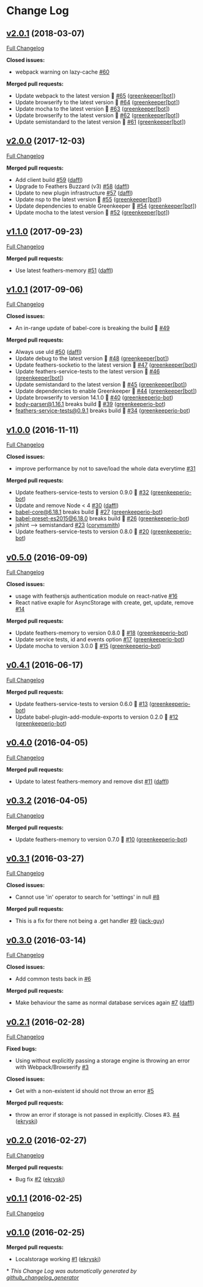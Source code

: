 # Change Log

## [v2.0.1](https://github.com/feathersjs-ecosystem/feathers-localstorage/tree/v2.0.1) (2018-03-07)
[Full Changelog](https://github.com/feathersjs-ecosystem/feathers-localstorage/compare/v2.0.0...v2.0.1)

**Closed issues:**

- webpack warning on lazy-cache [\#60](https://github.com/feathersjs-ecosystem/feathers-localstorage/issues/60)

**Merged pull requests:**

- Update webpack to the latest version 🚀 [\#65](https://github.com/feathersjs-ecosystem/feathers-localstorage/pull/65) ([greenkeeper[bot]](https://github.com/apps/greenkeeper))
- Update browserify to the latest version 🚀 [\#64](https://github.com/feathersjs-ecosystem/feathers-localstorage/pull/64) ([greenkeeper[bot]](https://github.com/apps/greenkeeper))
- Update mocha to the latest version 🚀 [\#63](https://github.com/feathersjs-ecosystem/feathers-localstorage/pull/63) ([greenkeeper[bot]](https://github.com/apps/greenkeeper))
- Update browserify to the latest version 🚀 [\#62](https://github.com/feathersjs-ecosystem/feathers-localstorage/pull/62) ([greenkeeper[bot]](https://github.com/apps/greenkeeper))
- Update semistandard to the latest version 🚀 [\#61](https://github.com/feathersjs-ecosystem/feathers-localstorage/pull/61) ([greenkeeper[bot]](https://github.com/apps/greenkeeper))

## [v2.0.0](https://github.com/feathersjs-ecosystem/feathers-localstorage/tree/v2.0.0) (2017-12-03)
[Full Changelog](https://github.com/feathersjs-ecosystem/feathers-localstorage/compare/v1.1.0...v2.0.0)

**Merged pull requests:**

- Add client build [\#59](https://github.com/feathersjs-ecosystem/feathers-localstorage/pull/59) ([daffl](https://github.com/daffl))
- Upgrade to Feathers Buzzard \(v3\) [\#58](https://github.com/feathersjs-ecosystem/feathers-localstorage/pull/58) ([daffl](https://github.com/daffl))
- Update to new plugin infrastructure [\#57](https://github.com/feathersjs-ecosystem/feathers-localstorage/pull/57) ([daffl](https://github.com/daffl))
- Update nsp to the latest version 🚀 [\#55](https://github.com/feathersjs-ecosystem/feathers-localstorage/pull/55) ([greenkeeper[bot]](https://github.com/apps/greenkeeper))
- Update dependencies to enable Greenkeeper 🌴 [\#54](https://github.com/feathersjs-ecosystem/feathers-localstorage/pull/54) ([greenkeeper[bot]](https://github.com/apps/greenkeeper))
- Update mocha to the latest version 🚀 [\#52](https://github.com/feathersjs-ecosystem/feathers-localstorage/pull/52) ([greenkeeper[bot]](https://github.com/apps/greenkeeper))

## [v1.1.0](https://github.com/feathersjs-ecosystem/feathers-localstorage/tree/v1.1.0) (2017-09-23)
[Full Changelog](https://github.com/feathersjs-ecosystem/feathers-localstorage/compare/v1.0.1...v1.1.0)

**Merged pull requests:**

- Use latest feathers-memory [\#51](https://github.com/feathersjs-ecosystem/feathers-localstorage/pull/51) ([daffl](https://github.com/daffl))

## [v1.0.1](https://github.com/feathersjs-ecosystem/feathers-localstorage/tree/v1.0.1) (2017-09-06)
[Full Changelog](https://github.com/feathersjs-ecosystem/feathers-localstorage/compare/v1.0.0...v1.0.1)

**Closed issues:**

- An in-range update of babel-core is breaking the build 🚨 [\#49](https://github.com/feathersjs-ecosystem/feathers-localstorage/issues/49)

**Merged pull requests:**

- Always use uId [\#50](https://github.com/feathersjs-ecosystem/feathers-localstorage/pull/50) ([daffl](https://github.com/daffl))
- Update debug to the latest version 🚀 [\#48](https://github.com/feathersjs-ecosystem/feathers-localstorage/pull/48) ([greenkeeper[bot]](https://github.com/apps/greenkeeper))
- Update feathers-socketio to the latest version 🚀 [\#47](https://github.com/feathersjs-ecosystem/feathers-localstorage/pull/47) ([greenkeeper[bot]](https://github.com/apps/greenkeeper))
- Update feathers-service-tests to the latest version 🚀 [\#46](https://github.com/feathersjs-ecosystem/feathers-localstorage/pull/46) ([greenkeeper[bot]](https://github.com/apps/greenkeeper))
- Update semistandard to the latest version 🚀 [\#45](https://github.com/feathersjs-ecosystem/feathers-localstorage/pull/45) ([greenkeeper[bot]](https://github.com/apps/greenkeeper))
- Update dependencies to enable Greenkeeper 🌴 [\#44](https://github.com/feathersjs-ecosystem/feathers-localstorage/pull/44) ([greenkeeper[bot]](https://github.com/apps/greenkeeper))
- Update browserify to version 14.1.0 🚀 [\#40](https://github.com/feathersjs-ecosystem/feathers-localstorage/pull/40) ([greenkeeperio-bot](https://github.com/greenkeeperio-bot))
- body-parser@1.16.1 breaks build 🚨 [\#39](https://github.com/feathersjs-ecosystem/feathers-localstorage/pull/39) ([greenkeeperio-bot](https://github.com/greenkeeperio-bot))
- feathers-service-tests@0.9.1 breaks build 🚨 [\#34](https://github.com/feathersjs-ecosystem/feathers-localstorage/pull/34) ([greenkeeperio-bot](https://github.com/greenkeeperio-bot))

## [v1.0.0](https://github.com/feathersjs-ecosystem/feathers-localstorage/tree/v1.0.0) (2016-11-11)
[Full Changelog](https://github.com/feathersjs-ecosystem/feathers-localstorage/compare/v0.5.0...v1.0.0)

**Closed issues:**

- improve performance by not to save/load the whole data everytime [\#31](https://github.com/feathersjs-ecosystem/feathers-localstorage/issues/31)

**Merged pull requests:**

- Update feathers-service-tests to version 0.9.0 🚀 [\#32](https://github.com/feathersjs-ecosystem/feathers-localstorage/pull/32) ([greenkeeperio-bot](https://github.com/greenkeeperio-bot))
- Update and remove Node \< 4 [\#30](https://github.com/feathersjs-ecosystem/feathers-localstorage/pull/30) ([daffl](https://github.com/daffl))
- babel-core@6.18.1 breaks build 🚨 [\#27](https://github.com/feathersjs-ecosystem/feathers-localstorage/pull/27) ([greenkeeperio-bot](https://github.com/greenkeeperio-bot))
- babel-preset-es2015@6.18.0 breaks build 🚨 [\#26](https://github.com/feathersjs-ecosystem/feathers-localstorage/pull/26) ([greenkeeperio-bot](https://github.com/greenkeeperio-bot))
- jshint —\> semistandard [\#23](https://github.com/feathersjs-ecosystem/feathers-localstorage/pull/23) ([corymsmith](https://github.com/corymsmith))
- Update feathers-service-tests to version 0.8.0 🚀 [\#20](https://github.com/feathersjs-ecosystem/feathers-localstorage/pull/20) ([greenkeeperio-bot](https://github.com/greenkeeperio-bot))

## [v0.5.0](https://github.com/feathersjs-ecosystem/feathers-localstorage/tree/v0.5.0) (2016-09-09)
[Full Changelog](https://github.com/feathersjs-ecosystem/feathers-localstorage/compare/v0.4.1...v0.5.0)

**Closed issues:**

- usage with feathersjs authentication module on react-native [\#16](https://github.com/feathersjs-ecosystem/feathers-localstorage/issues/16)
- React native exaple for AsyncStorage with create, get, update, remove [\#14](https://github.com/feathersjs-ecosystem/feathers-localstorage/issues/14)

**Merged pull requests:**

- Update feathers-memory to version 0.8.0 🚀 [\#18](https://github.com/feathersjs-ecosystem/feathers-localstorage/pull/18) ([greenkeeperio-bot](https://github.com/greenkeeperio-bot))
- Update service tests, id and events option [\#17](https://github.com/feathersjs-ecosystem/feathers-localstorage/pull/17) ([greenkeeperio-bot](https://github.com/greenkeeperio-bot))
- Update mocha to version 3.0.0 🚀 [\#15](https://github.com/feathersjs-ecosystem/feathers-localstorage/pull/15) ([greenkeeperio-bot](https://github.com/greenkeeperio-bot))

## [v0.4.1](https://github.com/feathersjs-ecosystem/feathers-localstorage/tree/v0.4.1) (2016-06-17)
[Full Changelog](https://github.com/feathersjs-ecosystem/feathers-localstorage/compare/v0.4.0...v0.4.1)

**Merged pull requests:**

- Update feathers-service-tests to version 0.6.0 🚀 [\#13](https://github.com/feathersjs-ecosystem/feathers-localstorage/pull/13) ([greenkeeperio-bot](https://github.com/greenkeeperio-bot))
- Update babel-plugin-add-module-exports to version 0.2.0 🚀 [\#12](https://github.com/feathersjs-ecosystem/feathers-localstorage/pull/12) ([greenkeeperio-bot](https://github.com/greenkeeperio-bot))

## [v0.4.0](https://github.com/feathersjs-ecosystem/feathers-localstorage/tree/v0.4.0) (2016-04-05)
[Full Changelog](https://github.com/feathersjs-ecosystem/feathers-localstorage/compare/v0.3.2...v0.4.0)

**Merged pull requests:**

- Update to latest feathers-memory and remove dist [\#11](https://github.com/feathersjs-ecosystem/feathers-localstorage/pull/11) ([daffl](https://github.com/daffl))

## [v0.3.2](https://github.com/feathersjs-ecosystem/feathers-localstorage/tree/v0.3.2) (2016-04-05)
[Full Changelog](https://github.com/feathersjs-ecosystem/feathers-localstorage/compare/v0.3.1...v0.3.2)

**Merged pull requests:**

- Update feathers-memory to version 0.7.0 🚀 [\#10](https://github.com/feathersjs-ecosystem/feathers-localstorage/pull/10) ([greenkeeperio-bot](https://github.com/greenkeeperio-bot))

## [v0.3.1](https://github.com/feathersjs-ecosystem/feathers-localstorage/tree/v0.3.1) (2016-03-27)
[Full Changelog](https://github.com/feathersjs-ecosystem/feathers-localstorage/compare/v0.3.0...v0.3.1)

**Closed issues:**

- Cannot use 'in' operator to search for 'settings' in null [\#8](https://github.com/feathersjs-ecosystem/feathers-localstorage/issues/8)

**Merged pull requests:**

- This is a fix for there not being a .get handler [\#9](https://github.com/feathersjs-ecosystem/feathers-localstorage/pull/9) ([jack-guy](https://github.com/jack-guy))

## [v0.3.0](https://github.com/feathersjs-ecosystem/feathers-localstorage/tree/v0.3.0) (2016-03-14)
[Full Changelog](https://github.com/feathersjs-ecosystem/feathers-localstorage/compare/v0.2.1...v0.3.0)

**Closed issues:**

- Add common tests back in [\#6](https://github.com/feathersjs-ecosystem/feathers-localstorage/issues/6)

**Merged pull requests:**

- Make behaviour the same as normal database services again [\#7](https://github.com/feathersjs-ecosystem/feathers-localstorage/pull/7) ([daffl](https://github.com/daffl))

## [v0.2.1](https://github.com/feathersjs-ecosystem/feathers-localstorage/tree/v0.2.1) (2016-02-28)
[Full Changelog](https://github.com/feathersjs-ecosystem/feathers-localstorage/compare/v0.2.0...v0.2.1)

**Fixed bugs:**

- Using without explicitly passing a storage engine is throwing an error with Webpack/Browserify [\#3](https://github.com/feathersjs-ecosystem/feathers-localstorage/issues/3)

**Closed issues:**

- Get with a non-existent id should not throw an error [\#5](https://github.com/feathersjs-ecosystem/feathers-localstorage/issues/5)

**Merged pull requests:**

- throw an error if storage is not passed in explicitly. Closes \#3. [\#4](https://github.com/feathersjs-ecosystem/feathers-localstorage/pull/4) ([ekryski](https://github.com/ekryski))

## [v0.2.0](https://github.com/feathersjs-ecosystem/feathers-localstorage/tree/v0.2.0) (2016-02-27)
[Full Changelog](https://github.com/feathersjs-ecosystem/feathers-localstorage/compare/v0.1.1...v0.2.0)

**Merged pull requests:**

- Bug fix [\#2](https://github.com/feathersjs-ecosystem/feathers-localstorage/pull/2) ([ekryski](https://github.com/ekryski))

## [v0.1.1](https://github.com/feathersjs-ecosystem/feathers-localstorage/tree/v0.1.1) (2016-02-25)
[Full Changelog](https://github.com/feathersjs-ecosystem/feathers-localstorage/compare/v0.1.0...v0.1.1)

## [v0.1.0](https://github.com/feathersjs-ecosystem/feathers-localstorage/tree/v0.1.0) (2016-02-25)
**Merged pull requests:**

- Localstorage working [\#1](https://github.com/feathersjs-ecosystem/feathers-localstorage/pull/1) ([ekryski](https://github.com/ekryski))



\* *This Change Log was automatically generated by [github_changelog_generator](https://github.com/skywinder/Github-Changelog-Generator)*